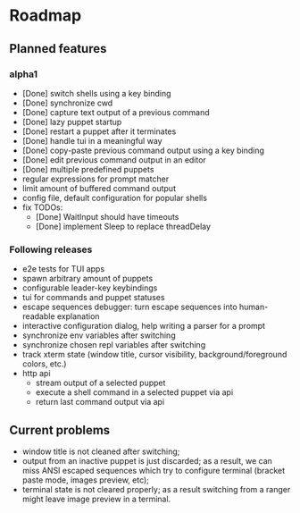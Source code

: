 # Roadmap

## Planned features

### alpha1
* [Done] switch shells using a key binding
* [Done] synchronize cwd 
* [Done] capture text output of a previous command
* [Done] lazy puppet startup
* [Done] restart a puppet after it terminates
* [Done] handle tui in a meaningful way
* [Done] copy-paste previous command output using a key binding
* [Done] edit previous command output in an editor
* [Done] multiple predefined puppets
* regular expressions for prompt matcher
* limit amount of buffered command output
* config file, default configuration for popular shells
* fix TODOs:
  * [Done] WaitInput should have timeouts
  * [Done] implement Sleep to replace threadDelay

### Following releases
* e2e tests for TUI apps
* spawn arbitrary amount of puppets
* configurable leader-key keybindings
* tui for commands and puppet statuses
* escape sequences debugger: turn escape sequences into human-readable explanation
* interactive configuration dialog, help writing a parser for a prompt
* synchronize env variables after switching
* synchronize chosen repl variables after switching
* track xterm state (window title, cursor visibility, background/foreground colors, etc.)
* http api
  * stream output of a selected puppet
  * execute a shell command in a selected puppet via api
  * return last command output via api

## Current problems

* window title is not cleaned after switching;
* output from an inactive puppet is just discarded; as a result, we can miss
  ANSI escaped sequences which try to configure terminal (bracket paste mode,
  images preview, etc);
* terminal state is not cleared properly; as a result switching from a ranger
  might leave image preview in a terminal.
